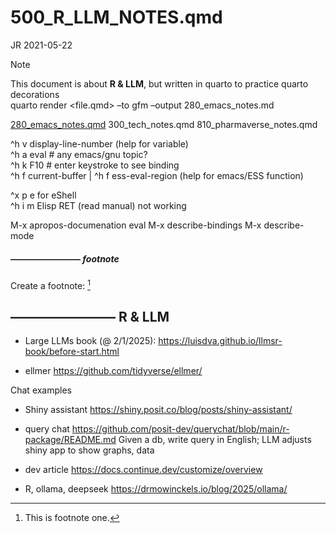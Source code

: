 # 500_R_LLM_NOTES.qmd
JR
2021-05-22

<div class="small">

> [!NOTE]
>
> This document is about **R & LLM**, but written in quarto to practice
> quarto decorations  
> quarto render \<file.qmd\> –to gfm –output 280_emacs_notes.md

[280_emacs_notes.qmd](280_emacs_notes.qmd) 300_tech_notes.qmd
810_pharmaverse_notes.qmd

^h v display-line-number (help for variable)  
^h a eval \# any emacs/gnu topic?  
^h k F10 \# enter keystroke to see binding  
^h f current-buffer \| ^h f ess-eval-region (help for emacs/ESS
function)

^x p e for eShell  
^h i m Elisp RET (read manual) not working  

M-x apropos-documenation eval M-x describe-bindings M-x describe-mode

##### ———————— footnote

Create a footnote: [^1]

## ———————— R & LLM

- Large LLMs book (@ 2/1/2025):
  <https://luisdva.github.io/llmsr-book/before-start.html>

- ellmer <https://github.com/tidyverse/ellmer/>

Chat examples

- Shiny assistant <https://shiny.posit.co/blog/posts/shiny-assistant/>

- query chat
  <https://github.com/posit-dev/querychat/blob/main/r-package/README.md>
  Given a db, write query in English; LLM adjusts shiny app to show
  graphs, data

- dev article <https://docs.continue.dev/customize/overview>

- R, ollama, deepseek <https://drmowinckels.io/blog/2025/ollama/>

</div>

[^1]: This is footnote one.
